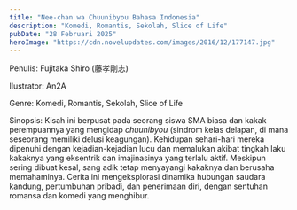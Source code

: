 ```yaml
---
title: "Nee-chan wa Chuunibyou Bahasa Indonesia"
description: "Komedi, Romantis, Sekolah, Slice of Life"
pubDate: "28 Februari 2025"
heroImage: "https://cdn.novelupdates.com/images/2016/12/177147.jpg"
---
```


Penulis:  Fujitaka Shiro (藤孝剛志)

Ilustrator:  An2A

Genre: Komedi, Romantis, Sekolah, Slice of Life

Sinopsis:  Kisah ini berpusat pada seorang siswa SMA biasa dan kakak perempuannya yang mengidap *chuunibyou* (sindrom kelas delapan, di mana seseorang memiliki delusi keagungan).  Kehidupan sehari-hari mereka dipenuhi dengan kejadian-kejadian lucu dan memalukan akibat tingkah laku kakaknya yang eksentrik dan imajinasinya yang terlalu aktif.  Meskipun sering dibuat kesal, sang adik tetap menyayangi kakaknya dan berusaha memahaminya.  Cerita ini mengeksplorasi dinamika hubungan saudara kandung, pertumbuhan pribadi, dan penerimaan diri, dengan sentuhan romansa dan komedi yang menghibur.

